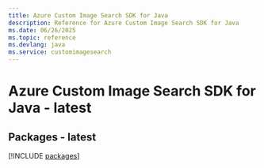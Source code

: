 ```yaml
---
title: Azure Custom Image Search SDK for Java
description: Reference for Azure Custom Image Search SDK for Java
ms.date: 06/26/2025
ms.topic: reference
ms.devlang: java
ms.service: customimagesearch
---
```

# Azure Custom Image Search SDK for Java - latest
## Packages - latest
[!INCLUDE [packages](custom-image-search-index.md)]